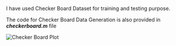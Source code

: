 I have used Checker Board Dataset for training and testing purpose.

The code for Checker Board Data Generation is also provided in ***checkerboard.m*** file

![Checker Board Plot](https://i.imgur.com/59Pv0C1.jpg)
